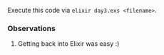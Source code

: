 Execute this code via `elixir day3.exs <filename>`.

### Observations

1. Getting back into Elixir was easy :)
